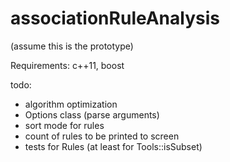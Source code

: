 # associationRuleAnalysis

(assume this is the prototype)

Requirements: c++11, boost

todo:
  * algorithm optimization
  * Options class (parse arguments)
  * sort mode for rules
  * count of rules to be printed to screen
  * tests for Rules (at least for Tools::isSubset)